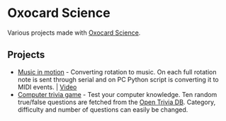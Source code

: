 # Oxocard Science
Various projects made with [Oxocard Science](https://www.oxocard.ch/en/science/).

## Projects
- [Music in motion](https://github.com/bosnivan/projects/tree/main/Oxocard%20Science/Music_in_motion) - Converting rotation to music. On each full rotation note is sent through serial and on PC Python script is converting it to MIDI events. | [Video](https://twitter.com/PlusPlusInt/status/1752326586441826614)
- [Computer trivia game](https://github.com/bosnivan/projects/blob/main/Oxocard%20Science/ComputerTriviaGame.npy) - Test your computer knowledge. Ten random true/false questions are fetched from the [Open Trivia DB](https://opentdb.com/api_config.php). Category, difficulty and number of questions can easily be changed.
